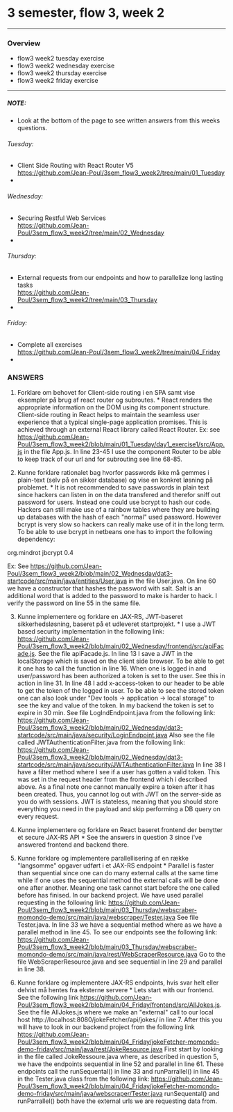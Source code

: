 # 3 semester, flow 3, week 2

-------------------------------------------------------------------------------------------------
### Overview
  - flow3 week2 tuesday exercise
  - flow3 week2 wednesday exercise
  - flow3 week2 thursday exercise
  - flow3 week2 friday exercise
-------------------------------------------------------------------------------------------------

##### NOTE: 
- Look at the bottom of the page to see written answers from this weeks questions.

###### Tuesday: 
- Client Side Routing with React Router V5 <br/>
https://github.com/Jean-Poul/3sem_flow3_week2/tree/main/01_Tuesday<br/>
- 

###### Wednesday: 
- Securing Restful Web Services <br/>
https://github.com/Jean-Poul/3sem_flow3_week2/tree/main/02_Wednesday <br/>
-

###### Thursday: 
- External requests from our endpoints and how to parallelize long lasting tasks <br/>
https://github.com/Jean-Poul/3sem_flow3_week2/tree/main/03_Thursday <br/>
- 

###### Friday: 
- Complete all exercises <br/>
https://github.com/Jean-Poul/3sem_flow3_week2/tree/main/04_Friday <br/>
- 



### ANSWERS

1. Forklare om behovet for Client-side routing i en SPA samt vise eksempler på brug af react router og subroutes. *
React renders the appropriate information on the DOM using its component structure. Client-side routing in React helps to maintain 
the seamless user experience that a typical single-page application promises. This is achieved through an external React library called React Router.
Ex: see https://github.com/Jean-Poul/3sem_flow3_week2/blob/main/01_Tuesday/day1_exercise1/src/App.js in the file App.js. In line 23-45 I use the component Router 
to be able to keep track of our url and for subrouting see line 68-85.

2. Kunne forklare rationalet bag hvorfor passwords ikke må gemmes i plain-text (selv på en sikker database) og vise en konkret løsning på problemet. *
It is not recommended to save passwords in plain text since hackers can listen in on the data transfered and therefor sniff out password for users. Instead one could
use bcrypt to hash our code. Hackers can still make use of a rainbow tables where they are building up databases with the hash of each "normal" used password.
However bcrypt is very slow so hackers can really make use of it in the long term. To be able to use bcrypt in netbeans one has to import the following dependency:
 <dependency>
    <groupId>org.mindrot</groupId>
    <artifactId>jbcrypt</artifactId>
    <version>0.4</version>
 </dependency>

Ex: See https://github.com/Jean-Poul/3sem_flow3_week2/blob/main/02_Wednesday/dat3-startcode/src/main/java/entities/User.java in the file User.java. On line 60 we have a constructor 
that hashes the password with salt. Salt is an additional word that is added to the password to make is harder to hack. I verify the password on line 55 in the same file.


3. Kunne implementere og forklare en JAX-RS, JWT-baseret sikkerhedsløsning, baseret på et udleveret startprojekt. *
I use a JWT based security implementation in the following link: https://github.com/Jean-Poul/3sem_flow3_week2/blob/main/02_Wednesday/frontend/src/apiFacade.js. 
See the file apiFacade.js. In line 13 I save a JWT in the localStorage which is saved on the client side browser. To be able to get it one has to call the function in line 16. 
When one is logged in and user/password has been authorized a token is set to the user. See this in action in line 31. In line 48 I add x-access-token to our header to be 
able to get the token of the logged in user. To be able to see the stored token one can also look under "Dev tools -> application -> local storage" to see the key and value of the token. 
In my backend the token is set to expire in 30 min. See file LogIndEndpoint.java from the following link: https://github.com/Jean-Poul/3sem_flow3_week2/blob/main/02_Wednesday/dat3-startcode/src/main/java/security/LoginEndpoint.java 
Also see the file called JWTAuthenticationFilter.java from the following link: https://github.com/Jean-Poul/3sem_flow3_week2/blob/main/02_Wednesday/dat3-startcode/src/main/java/security/JWTAuthenticationFilter.java 
In line 38 I have a filter method where I see if a user has gotten a valid token. This was set in the request header from the frontend which i described above.
As a final note one cannot manually expire a token after it has been created. Thus, you cannot log out with JWT on the server-side as you do with sessions.
JWT is stateless, meaning that you should store everything you need in the payload and skip performing a DB query on every request.


4. Kunne implementere og forklare en React baseret frontend der benytter et secure JAX-RS API *
See the answers in question 3 since i've answered frontend and backend there.


5. Kunne forklare og implementere parallellisering af en række "langsomme" opgaver udført i et JAX-RS endpoint *
Parallel is faster than sequential since one can do many external calls at the same time while if one uses the sequential method the external calls will be done one after another.
Meaning one task cannot start before the one called before has finised.
In our backend project. We have used parallel requesting in the following link: https://github.com/Jean-Poul/3sem_flow3_week2/blob/main/03_Thursday/webscraber-momondo-demo/src/main/java/webscraper/Tester.java
See file Tester.java. In line 33 we have a sequential method where as we have a parallel method in line 45. 
To see our endpoints see the following link: https://github.com/Jean-Poul/3sem_flow3_week2/blob/main/03_Thursday/webscraber-momondo-demo/src/main/java/rest/WebScraperResource.java
Go to the file WebScraperResource.java and see sequential in line 29 and parallel in line 38.


6. Kunne forklare og implementere JAX-RS endpoints, hvis svar helt eller delvist må hentes fra eksterne servere *
Lets start with our frontend. See the following link https://github.com/Jean-Poul/3sem_flow3_week2/blob/main/04_Friday/frontend/src/AllJokes.js. See the file AllJokes.js where we make an "external" call to our local host
http://localhost:8080/jokeFetcher/api/jokes/ in line 7. After this you will have to look in our backend project from the following link https://github.com/Jean-Poul/3sem_flow3_week2/blob/main/04_Friday/jokeFetcher-momondo-demo-friday/src/main/java/rest/JokeResource.java
First start by looking in the file called JokeRessoure.java where, as described in question 5, we have the endpoints sequential in line 52 and parallel in line 61. These
endpoints call the runSequental() in line 33 and runParrallel() in line 45 in the Tester.java class from the following link: https://github.com/Jean-Poul/3sem_flow3_week2/blob/main/04_Friday/jokeFetcher-momondo-demo-friday/src/main/java/webscraper/Tester.java
runSequental() and runParrallel() both have the external urls we are requesting data from.

